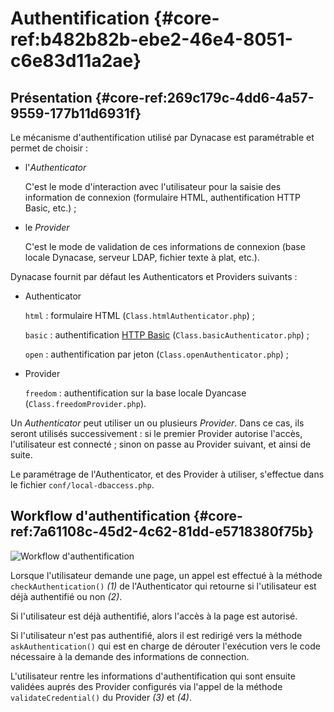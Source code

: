 # Authentification {#core-ref:b482b82b-ebe2-46e4-8051-c6e83d11a2ae}

## Présentation {#core-ref:269c179c-4dd6-4a57-9559-177b11d6931f}

Le mécanisme d'authentification utilisé par Dynacase est paramétrable et permet
de choisir :

-   l'*Authenticator*
    
    C'est le mode d'interaction avec l'utilisateur pour la saisie des
    information de connexion (formulaire HTML, authentification HTTP Basic,
    etc.) ;

-   le *Provider*
    
    C'est le mode de validation de ces informations de connexion (base
    locale Dynacase, serveur LDAP, fichier texte à plat, etc.).

Dynacase fournit par défaut les Authenticators et Providers suivants :

*   Authenticator
    
    `html`
    :   formulaire HTML (`Class.htmlAuthenticator.php`) ;
    
    `basic`
    :   authentification [HTTP Basic][wikipedia_Basic_access_authentication]
        (`Class.basicAuthenticator.php`) ;
    
    `open`
    :   authentification par jeton (`Class.openAuthenticator.php`) ;

*   Provider
    
    `freedom`
    :   authentification sur la base locale Dyancase
        (`Class.freedomProvider.php`).

Un *Authenticator* peut utiliser un ou plusieurs *Provider*. Dans ce cas,
ils seront utilisés successivement : si le premier Provider autorise l'accès,
l'utilisateur est connecté ; sinon on passe au Provider suivant, et ainsi de
suite.

Le paramétrage de l'Authenticator, et des Provider à utiliser, s'effectue dans
le fichier `conf/local-dbaccess.php`.

## Workflow d'authentification {#core-ref:7a61108c-45d2-4c62-81dd-e5718380f75b}

![ Workflow d'authentification ](auth_user_method_calls.png)

Lorsque l'utilisateur demande une page, un appel est effectué à la méthode
`checkAuthentication()` *(1)* de l'Authenticator qui retourne si l'utilisateur
est déjà authentifié ou non *(2)*.

Si l'utilisateur est déjà authentifié, alors l'accès à la page est autorisé.

Si l'utilisateur n'est pas authentifié, alors il est redirigé vers la méthode
`askAuthentication()` qui est en charge de dérouter l'exécution vers le code
nécessaire à la demande des informations de connection.

L'utilisateur rentre les informations d'authentification qui sont ensuite
validées auprés des Provider configurés via l'appel de la méthode
`validateCredential()` du Provider *(3)* et *(4)*.

<!-- links -->
[wikipedia_Basic_access_authentication]: http://en.wikipedia.org/wiki/Basic_access_authentication